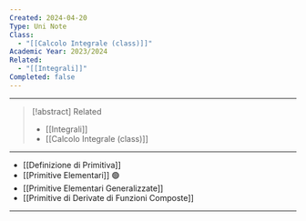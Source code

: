 ```yaml
---
Created: 2024-04-20
Type: Uni Note
Class:
  - "[[Calcolo Integrale (class)]]"
Academic Year: 2023/2024
Related:
  - "[[Integrali]]"
Completed: false
---
```

---

>[!abstract] Related
>- [[Integrali]]
>- [[Calcolo Integrale (class)]]

---
- [[Definizione di Primitiva]]
- [[Primitive Elementari]] 🟢
- [[Primitive Elementari Generalizzate]]
- [[Primitive di Derivate di Funzioni Composte]]

---
